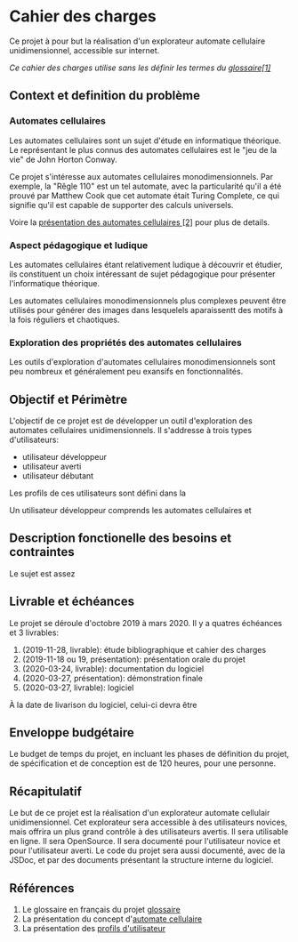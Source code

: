 # Cahier des charges

Ce projet à pour but la réalisation d'un explorateur automate cellulaire unidimensionnel, accessible sur internet.

_Ce cahier des charges utilise sans les définir les termes du [glossaire[1]](https://github.com/mathieucaroff/cellular-automaton-explorer-1d/blob/master/doc-project-fr/glossaire.md)_

## Context et definition du problème

### Automates cellulaires

Les automates cellulaires sont un sujet d'étude en informatique théorique. Le représentant le plus connus des automates cellulaires est le "jeu de la vie" de John Horton Conway.

Ce projet s'intéresse aux automates cellulaires monodimensionnels. Par exemple, la "Rêgle 110" est un tel automate, avec la particularité qu'il a été prouvé par Matthew Cook que cet automate était Turing Complete, ce qui signifie qu'il est capable de supporter des calculs universels.

Voire la [présentation des automates cellulaires [2]](https://github.com/mathieucaroff/cellular-automaton-explorer-1d/blob/master/doc-project-fr/presentation-automate-cellulaire.md) pour plus de details.

### Aspect pédagogique et ludique

Les automates cellulaires étant relativement ludique à découvrir et étudier, ils constituent un choix intéressant de sujet pédagogique pour présenter l'informatique théorique.

Les automates cellulaires monodimensionnels plus complexes peuvent être utilisés
pour générer des images dans lesquelels aparaissentt des motifs à la fois
réguliers et chaotiques.

### Exploration des propriétés des automates cellulaires

Les outils d'exploration d'automates cellulaires monodimensionnels sont peu
nombreux et généralement peu exansifs en fonctionnalités.

## Objectif et Périmètre

L'objectif de ce projet est de développer un outil d'exploration des automates cellulaires unidimensionnels. Il s'addresse à trois types d'utilisateurs:

- utilisateur développeur
- utilisateur averti
- utilisateur débutant

Les profils de ces utilisateurs sont défini dans la

Un utilisateur développeur comprends les automates cellulaires et

## Description fonctionelle des besoins et contraintes

Le sujet est assez

## Livrable et échéances

Le projet se déroule d'octobre 2019 à mars 2020. Il y a quatres échéances et 3 livrables:

1. (2019-11-28, livrable): étude bibliographique et cahier des charges
2. (2019-11-18 ou 19, présentation): présentation orale du projet
3. (2020-03-24, livrable): documentation du logiciel
4. (2020-03-27, présentation): démonstration finale
5. (2020-03-27, livrable): logiciel

À la date de livarison du logiciel, celui-ci devra être

## Enveloppe budgétaire

Le budget de temps du projet, en incluant les phases de définition du projet, de
spécification et de conception est de 120 heures, pour une personne.

## Récapitulatif

Le but de ce projet est la réalisation d'un explorateur automate cellulair unidimensionnel. Cet explorateur sera accessible à des utilisateurs novices, mais offrira un plus grand contrôle à des utilisateurs avertis. Il sera utilisable en ligne. Il sera OpenSource. Il sera documenté pour l'utilisateur novice et pour l'utilisateur averti. Le code du projet sera aussi documenté, avec de la JSDoc, et par des documents présentant la structure interne du logiciel.

## Références

1. Le glossaire en français du projet [glossaire](https://github.com/mathieucaroff/cellular-automaton-explorer-1d/blob/master/doc-project-fr/glossaire.md)
2. La présentation du concept d'[automate cellulaire](https://github.com/mathieucaroff/cellular-automaton-explorer-1d/blob/master/doc-project-fr/presentation-automate-cellulaire.md)
3. La présentation des [profils d'utilisateur](https://github.com/mathieucaroff/cellular-automaton-explorer-1d/blob/master/doc-project-fr/presentation-profil-utilisateur.md)

